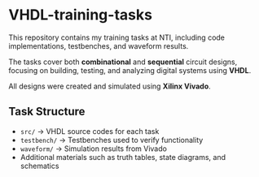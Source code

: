 # VHDL-training-tasks
This repository contains my training tasks at NTI, including code implementations, testbenches, and waveform results.  

The tasks cover both **combinational** and **sequential** circuit designs, focusing on building, testing, and analyzing digital systems using **VHDL**.  

All designs were created and simulated using **Xilinx Vivado**.

## Task Structure

- `src/` → VHDL source codes for each task  
- `testbench/` → Testbenches used to verify functionality  
- `waveform/` → Simulation results from Vivado  
- Additional materials such as truth tables, state diagrams, and schematics 
